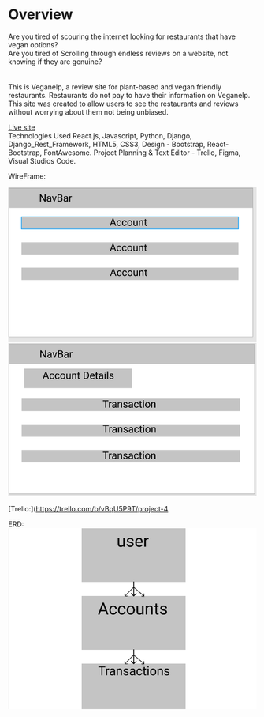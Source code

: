 <h1> Overview </h1>
Are you tired of scouring the internet looking for restaurants that have vegan options?<br>
Are you tired of Scrolling through endless reviews on a website, not knowing if they are genuine?<br>
<br/>
<br/>
This is Veganelp, a review site for plant-based and vegan friendly restaurants. Restaurants do not pay to have their information on Veganelp. This site was created to allow users to see the restaurants and reviews without worrying about them not being unbiased.
<br/>

[Live site](https://banking-app-project.herokuapp.com/)
<br/>
Technologies Used
React.js, Javascript, Python, Django, Django_Rest_Framework, HTML5, CSS3,
Design - Bootstrap, React-Bootstrap, FontAwesome.
Project Planning & Text Editor - Trello, Figma, Visual Studios Code.

WireFrame:<br>

<img src="client/src/images/view1.png" width="700px">
<img src="client/src/images/wireframe2.png" width="700px">

[Trello:](https://trello.com/b/vBqU5P9T/project-4

ERD:<br>
<img src='client/src/images/erd.png' width='700px'>
